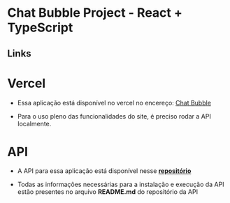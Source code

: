 # Chat Bubble Project - React + TypeScript

## Links 

# Vercel

- Essa aplicação está disponível no vercel no encereço:  <a href="https://m6-full-stack-project-beah96-beah96.vercel.app" target="blank"> Chat Bubble </a>

- Para o uso pleno das funcionalidades do site, é preciso rodar a API localmente. 

# API

- A API para essa aplicação está disponível nesse <a href="https://github.com/Kenzie-Academy-Brasil-Developers/m6-FullStackProject" target="blank"> **repositório** </a>

- Todas as informações necessárias para a instalação e execução da API estão presentes no arquivo **README.md** do repositório da API